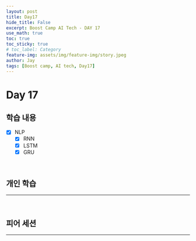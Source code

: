 ```yaml
---
layout: post
title: Day17
hide_title: False
excerpt: Boost Camp AI Tech - DAY 17
use_math: true
toc: true
toc_sticky: true
# toc_label: Category
feature-img: assets/img/feature-img/story.jpeg
author: Jay
tags: [Boost camp, AI tech, Day17]
---
```


# Day 17

## 학습 내용
  - [x] NLP
    - [x] RNN
    - [x] LSTM
    - [x] GRU

<br> 

## 개인 학습
---


<br> 

## 피어 세션
---

